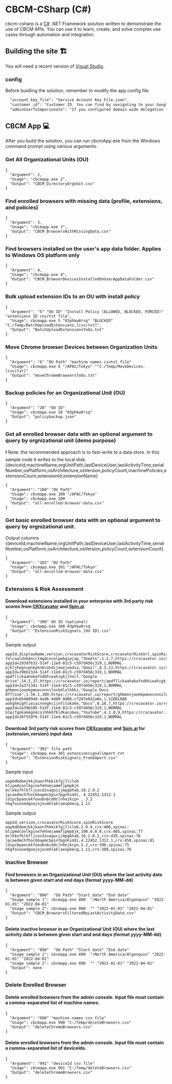# CBCM-CSharp (C#)
cbcm-csharp is a [C#](https://docs.microsoft.com/en-us/dotnet/csharp/) .NET Framework solution written to demonstrate the use of CBCM APIs.  You can use it to learn, create, and solve complex use cases through automation and integration.

## Building the site :building_construction:
You will need a recent version of [Visual Studio](https://visualstudio.microsoft.com/).

### config
Before buidling the solution, remember to modify the app.config file.
```xml
  "account_key_file": "Service Account Key File.json",
  "customer_id": "Customer ID. You can find by navigating to your Google Admin Console instance > Account > Account Settings.",
  "adminUserToImpersonate": "If you configured domain wide delegation (DwD), then you will have to provide admin/delegated admin account name."
```

## CBCM App :computer:
After you build the solution, you can run cbcmApp.exe from the Windows command prompt using various arguments.

### Get All Organizational Units (OU)
```
{
  "Argument": 2,
  "Usage": "cbcmapp.exe 2",
  "Output": "CBCM_DirectoryOrgUnit.csv"
}
```
### Find enrolled browsers with missing data (profile, extensions, and policies)
```
{
  "Argument": 3,
  "Usage": "cbcmapp.exe 3",
  "Output": "CBCM_BrowsersWithMissingData.csv"
}
```
### Find browsers installed on the user's app data folder. Applies to Windows OS platform only
```
{
  "Argument": 4,
  "Usage": "cbcmapp.exe 4",
  "Output": "CBCM_BrowserDevicesInstalledOnUserAppDataFolder.csv"
}
```
### Bulk upload extension IDs to an OU with install policy
```
{
  "Argument": "5" "OU ID" "Install Policy (ALLOWED, BLOCKED, FORCED)" "extensions ID csv/txt file",
  "Usage": cbcmapp.exe 5 "03phkw8rsq" "BLOCKED" "C:/Temp/BatchUploadExtensions.[csv|txt]",
  "Output": "BatchUploadExtensionsToOu.txt"
}
```
### Move Chrome browser Devices between Organization Units
```
{
  "Argument": "6" "OU Path" "machine names csvtxt file"
  "Usage": cbcmapp.exe 6 "/APAC/Tokyo" ""C:/Temp/MoveDevices.[csv|txt]"
  "Output": "moveChromeBrowsersToOu.txt"
}
```
### Backup policies for an Organizational Unit (OU)
```
{
  "Argument": "20" "OU ID"
  "Usage": cbcmapp.exe 20 "03phkw8rsq"
  "Output": "policybackup.json"
}
```
### Get all enrolled browser data with an optional argument to query by orgnizational unit (demo purpose)
:exclamation: Note: the recommended approach  is to fast-write to a data store. In this sample code it writes to the local disk.
{deviceId,machineName,orgUnitPath,lastDeviceUser,lastActivityTime,serialNumber,osPlatform,osArchitecture,osVersion,policyCount,machinePolicies,extensionCount,extensionId,extensionName}
```
{
  "Argument": "100" "OU Path"
  "Usage": cbcmapp.exe 100 "/APAC/Tokyo"
  "Usage": cbcmapp.exe 100
  "Output": "all-enrolled-browser-data.csv"
}
```
### Get basic enrolled browser data with an optional argument to query by orgnizational unit. 
Output columns {deviceId,machineName,orgUnitPath,lastDeviceUser,lastActivityTime,serialNumber,osPlatform,osArchitecture,osVersion,policyCount,extensionCount}
```
{
  "Argument": "101" "OU Path"
  "Usage": cbcmapp.exe 101 "/APAC/Tokyo"
  "Output": "all-enrolled-browser-data.csv"
}
```

### Extensions & Risk Assessment 
#### Download extensions installed in your enterprise with 3rd party risk scores from [CRXcavator](https://crxcavator.io/) and [Spin.ai](https://spin.ai/platform/google-workspace/apps-security/)
```
{
  "Argument": "300" OU ID (optional)
  "Usage": cbcmapp.exe 300 03phkw8rsq
  "Output": "ExtensionRiskSignals_[OU ID].csv"
}
```
Sample output
```
appId,displayName,version,crxcavatorRiskScore,crxcavatorRiskUrl,spinRiskScore,spinRiskUrl,browserDeviceCount,appInstallType
felcaaldnbdncclmgdcncolpebgiejap,"Sheets",1.2,7,https://crxcavator.io/report/felcaaldnbdncclmgdcncolpebgiejap/1.2,91,https://apps.spin.ai/app?appId=293df632-514f-11ed-81c5-c597d456c319,1,NORMAL
pjkljhegncpnkpknbcohdijeoejaedia,"Gmail",8.3,13,https://crxcavator.io/report/pjkljhegncpnkpknbcohdijeoejaedia/8.3,92,https://apps.spin.ai/app?appId=29bb2324-514f-11ed-81c5-c597d456c319,1,NORMAL
apdfllckaahabafndbhieahigkjlhalf,"Google Drive",14.5,37,https://crxcavator.io/report/apdfllckaahabafndbhieahigkjlhalf/14.5,75,https://apps.spin.ai/app?appId=2a3713d1-514f-11ed-81c5-c597d456c319,1,NORMAL
ghbmnnjooekpmoecnnnilnnbdlolhkhi,"Google Docs Offline",1.50.1,389,https://crxcavator.io/report/ghbmnnjooekpmoecnnnilnnbdlolhkhi/1.50.1,82,https://apps.spin.ai/app?appId=b5480949-4a9b-4d89-9d86-cf207e032a0e,1,SIDELOAD
aohghmighlieiainnegkcijnfilokake,"Docs",0.10,7,https://crxcavator.io/report/aohghmighlieiainnegkcijnfilokake/0.10,91,https://apps.spin.ai/app?appId=2a396105-514f-11ed-81c5-c597d456c319,1,NORMAL
blpcfgokakmgnkcojhhkbfbldkacnbeo,"YouTube",4.2.8,9,https://crxcavator.io/report/blpcfgokakmgnkcojhhkbfbldkacnbeo/4.2.8,88,https://apps.spin.ai/app?appId=28f559f6-514f-11ed-81c5-c597d456c319,1,NORMAL

```

#### Download  3rd party risk scores from [CRXcavator](https://crxcavator.io/) and [Spin.ai](https://spin.ai/platform/google-workspace/apps-security/) for {extension,version} input data
```
{
  "Argument": "301" file path
  "Usage": cbcmapp.exe 301 extensionsignalimport.txt
  "Output": "ExtensionRiskSignals_FromImport.csv"
}
```
Sample input
```
aapbdbdomjkkjkaonfhkkikfgjllcleb
blipmdconlkpinefehnmjammfjpmpbjk
mclkkofklkfljcocdinagocijmpgbhab,10.2.0.2
lpcaedmchfhocbbapmcbpinfpgnhiddi, 4.22452.1312.1
ldipcbpaocekfooobnbcddclnhejkcpn , 3.2
hkgfoiooedgoejojocmhlaklaeopbecg,1.11
```
Sample output
```
appId,version,crxcavatorRiskScore,spinRiskScore
aapbdbdomjkkjkaonfhkkikfgjllcleb,2.0.9,crx:406,spinai:
blipmdconlkpinefehnmjammfjpmpbjk,100.0.0.0,crx:405,spinai:77
mclkkofklkfljcocdinagocijmpgbhab,10.2.0.2,crx:435,spinai:76
lpcaedmchfhocbbapmcbpinfpgnhiddi,4.22452.1312.1,crx:450,spinai:81
ldipcbpaocekfooobnbcddclnhejkcpn,3.2,crx:396,spinai:75
hkgfoiooedgoejojocmhlaklaeopbecg,1.11,crx:388,spinai:76
```

### Inactive Browser
#### Find browsers in an Organizational Unit (OU) where the last activity date is between given start and end days (format yyyy-MM-dd)
```
{
  "Argument": "800"  "OU Path" "Start date" "End date"
  "Usage sample 1": cbcmapp.exe 800  "/North America/Algonquin" "2022-01-01" "2022-04-01"
  "Usage sample 2": cbcmapp.exe 800  "" "2022-01-01" "2022-04-01"
  "Output": "CBCM_BrowsersFilteredByLastActivityDate.csv"
}
```
#### Delete inactive browser in an Organizational Unit (OU) where the last activity date is between given start and end days (format yyyy-MM-dd)
```
{
  "Argument": "890"  "OU Path" "Start date" "End date"
  "Usage sample 1": cbcmapp.exe 890  "/North America/Algonquin" "2022-01-01" "2022-04-01"
  "Usage sample 2": cbcmapp.exe 890  "" "2022-01-01" "2022-04-01"
  "Output": none
}
```
### Delete Enrolled Browser
#### Delete enrolled browsers from the admin console. Input file must contain a comma-separated list of machine names.
```
{
  "Argument": "990" "machine names csv file"
  "Usage": cbcmapp.exe 990 "C:/Temp/deleteBrowsers.csv"
  "Output": "deleteChromeBrowsers.csv"
}
```
#### Delete enrolled browsers from the admin console. Input file must contain a comma-separated list of deviceIds.
```
{
  "Argument": "991" "deviceId csv file"
  "Usage": cbcmapp.exe 991 "C:/Temp/deleteBrowsers.csv"
  "Output": "deleteChromeBrowsers.csv"
}
```
